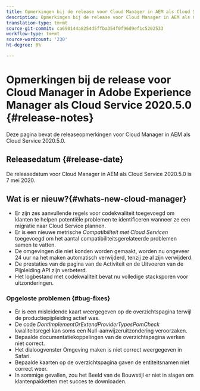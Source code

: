 ```yaml
---
title: Opmerkingen bij de release voor Cloud Manager in AEM als Cloud Service Release 2020.5.0
description: Opmerkingen bij de release voor Cloud Manager in AEM als Cloud Service Release 2020.5.0
translation-type: tm+mt
source-git-commit: ca690144a8254d5ffba354f0f96d9ef1c5202533
workflow-type: tm+mt
source-wordcount: '230'
ht-degree: 0%

---
```



# Opmerkingen bij de release voor Cloud Manager in Adobe Experience Manager als Cloud Service 2020.5.0 {#release-notes}

Deze pagina bevat de releaseopmerkingen voor Cloud Manager in AEM als Cloud Service 2020.5.0.

## Releasedatum {#release-date}

De releasedatum voor Cloud Manager in AEM als Cloud Service 2020.5.0 is 7 mei 2020.

## Wat is er nieuw?{#whats-new-cloud-manager}

* Er zijn zes aanvullende regels voor codekwaliteit toegevoegd om klanten te helpen potentiële problemen te identificeren wanneer ze een migratie naar Cloud Service plannen.
* Er is een nieuwe metrische *Compatibiliteit met Cloud Servicen* toegevoegd om het aantal compatibiliteitsgerelateerde problemen samen te vatten.
* De omgevingen die niet konden worden gemaakt, worden nu ongeveer 24 uur na het maken automatisch verwijderd, tenzij ze al zijn verwijderd.
* De prestaties van de pagina van de Activiteit en de Uitvoeren van de Pijpleiding API zijn verbeterd.
* Het logbestand met codekwaliteit bevat nu volledige stacksporen voor uitzonderingen.

### Opgeloste problemen {#bug-fixes}

* Er is een misleidende kaart weergegeven op de overzichtspagina terwijl de productiepijpleiding actief was.
* De code *DontImplementOrExtendProviderTypesPomCheck* kwaliteitsregel kan soms een Null-aanwijzeruitzondering veroorzaken.
* Bepaalde documentatiekoppelingen van de overzichtspagina werken niet correct.
* Het dialoogvenster Omgeving maken is niet correct weergegeven in Safari.
* Bepaalde kaarten op de overzichtspagina gaven de entiteitsnamen niet correct weer.
* In sommige gevallen, zou het Beeld van de Bouwstijl er niet in slagen om klantenpakketten met succes te downloaden.
